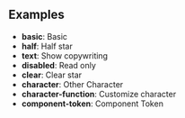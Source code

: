## Examples

- **basic**: Basic
- **half**: Half star
- **text**: Show copywriting
- **disabled**: Read only
- **clear**: Clear star
- **character**: Other Character
- **character-function**: Customize character
- **component-token**: Component Token
